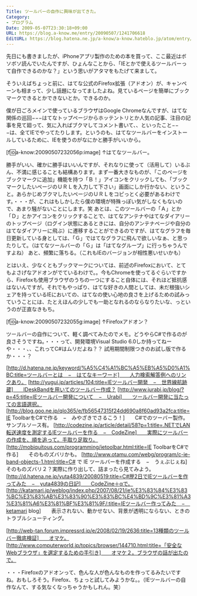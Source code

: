 ```yaml
---
Title: ツールバーの自作に興味が出てきた。
Category:
- プログラム
Date: 2009-05-07T23:30:18+09:00
URL: https://blog.a-know.me/entry/20090507/1241706618
EditURL: https://blog.hatena.ne.jp/a-know/a-know.hateblo.jp/atom/entry/12921228815727980093
---
```


先日にも書きましたが、iPhoneアプリ製作のための本を買って、ここ最近はボソボソ読んでいたんですが、ひょんなことから、「IEとかで使えるツールバーって自作できるのかな？」という思いがアタマをもたげて来まして。

そういえばちょっと前に、はてな公式のFirefox拡張（アドオン）が、キャンペーンも相まって、少し話題になってましたよね。見ているページを簡単にブックマークできるとかできないとか。できるのか。

僕が日ごろメインで使っているブラウザはGoogle Chromeなんですが、はてな関係の巡回−−−はてなトップページからホッテントリとか人気の記事、注目の記事を見て廻って、気に入ればブクマしてコメント書いて、、といったこと−−−は、全てIEでやってたりします。というのも、はてなツールバーをインストールしているために、IEを使うのがなにかと勝手がいいから。


[f:id:a-know:20090507232056p:image]
↑はてなツールバー。


勝手がいい、確かに勝手はいいんですが、それなりに使って（活用して）いるぶん、不満に感じることも結構あります。まず一番大きなものが、「このページをブックマークに追加」機能を持つ「Ｂ！」アイコンをクリックしても、「ブックマークしたいページのＵＲＬを入力して下さい」画面にしか行かない、ということ。あらかじめブクマしたいページのＵＲＬをコピっとく必要があるわけです。・・・が、これはもしかしたら僕の環境が特殊っぽい気がしなくもないので、あまり騒がないことにします。笑
あとは、このツールバーの「Ａ」とか「Ｄ」とかアイコンをクリックすることで、はてなアンテナやはてなダイアリーのトップページ（ログイン状態にあるときには、自分のアンテナページや自分のはてなダイアリーに飛ぶ）に遷移することができるのですが、はてなグラフを毎日更新している身としては、「Ｇ」ではてなグラフに飛んで欲しいなぁ、と思ったりして。（はてなツールバーの「Ｇ」は「はてなグループ」に行っちゃうんですよね）
あと、頻繁に落ちる。（これもIEのバージョンが相性悪いせいかも）

とはいえ、少なくともブックマークについては、前述のFirefoxにおいて、とてもよさげなアドオンがでているわけで。。今もChromeを使ってるぐらいですから、Firefoxも使用ブラウザのうちの一つにすること自体には、それほど抵抗感はないんですが。それでもやっぱり、はてな好きの人間としては、未だ根強いシェアを持っているIEにおいての、はてなの使い心地の良さを上げるための試みっていうことには、たとえほんの少しでも一助となれるのならなりたいな、っというのが正直なきもち。


[f:id:a-know:20090507232055g:image]
↑Firefoxアドオン？


ツールバーの自作について、軽く調べてみたのでメモ。どうやらC#で作るのが良さそうですね。・・・って、開発環境Visual Studio 6.0しか持ってねーや・・・、、これってC#はムリだよね？？
試用期間制限つきのお試し版で作るか・・・？


[http://d.hatena.ne.jp/keyword/%A5%C4%A1%BC%A5%EB%A5%D0%A1%BC:title=ツールバーとは　−　はてなキーワード]　　人力検索解答例へのリンクあり。
[http://yugui.jp/articles/104:title=IEツールバー開発　−　世界線航跡蔵]　　IDeskBandを用いてのツールバー作成？
[http://www.jurabi.jp/blog/?p=45:title=IEツールバー開発について　−　Urabi]　　ツールバー開発に当たっての言語選択。
[http://blog.goo.ne.jp/qlo365/e/fb56547315f24dd690a8f60ad93a2fca:title=IE ToolbarをC#で作る　−　みやざきでさるこう！]　　C#でのツーバー製作。サンプルソース有。
[http://codezine.jp/article/detail/58?p=1:title=.NETでLAN転送速度を測定するIEツールバーを作る　−　CodeZine]　　実際にツールバーの作成を、順を追って。手取り足取り。
[http://mobiquitous.com/programming/ietoolbar.html:title=IE ToolbarをC#で作る]　　そのものズバリかも。
[http://www.otamu.com/webg/program/c-ie-band-objects-1.html:title=C# で IE ツールバーを作成する　−　うぇぶじぇね]　　そのものズバリ２？実際に作り出して、詰まったら見てみよう。
[http://d.hatena.ne.jp/yuta4839/20080519:title=C#歴2日でIEツールバーを作ってみた　−　yuta4839の日記]　　CodeZine＋αで。
[http://katamari.jp/weblog/index.php/2007/08/21/ie%E3%83%84%E3%83%BC%E3%83%AB%E3%83%90%E3%83%BC%E4%BD%9C%E3%81%A3%E3%81%A6%E3%81%BF%E3%81%9F/:title=IEツールバー作ってみた　−　ketamari blog]　　表示されない、動かせない、背景が透明にならない、ときのトラブルシューティング。


[http://web-tan.forum.impressrd.jp/e/2008/02/19/2636:title=13種類のツールバー徹底検証]　　オマケ。
[http://www.computerworld.jp/topics/browser/144710.html:title=「安全なWebブラウザ」を選定するための手引き]　　オマケ２。ブラウザの話が出たので。


・・・Firefoxのアドオンって、色んな人が色んなものを作ってるみたいですね。おもしろそう。Firefox、ちょっと試してみようかな。。（IEツールバーの自作なんて、する気なくなっちゃうかもしれん。笑）


<script src="https://moshi-moshi.moshimo.works/moshimoshi/a_know_blog/20090507-1241706618?title=%E3%83%84%E3%83%BC%E3%83%AB%E3%83%90%E3%83%BC%E3%81%AE%E8%87%AA%E4%BD%9C%E3%81%AB%E8%88%88%E5%91%B3%E3%81%8C%E5%87%BA%E3%81%A6%E3%81%8D%E3%81%9F%E3%80%82"></script>
